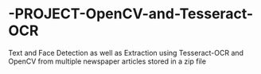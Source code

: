 # -PROJECT-OpenCV-and-Tesseract-OCR
Text and Face Detection as well as Extraction using Tesseract-OCR and OpenCV from multiple newspaper articles stored in a zip file
